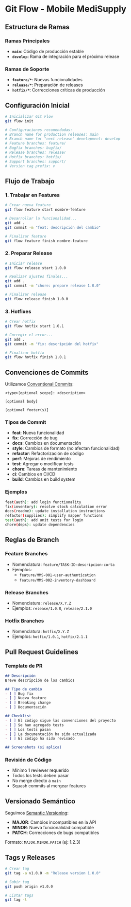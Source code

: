 # Git Flow - Mobile MediSupply

## Estructura de Ramas

### Ramas Principales

- **`main`**: Código de producción estable
- **`develop`**: Rama de integración para el próximo release

### Ramas de Soporte

- **`feature/*`**: Nuevas funcionalidades
- **`release/*`**: Preparación de releases
- **`hotfix/*`**: Correcciones críticas de producción

## Configuración Inicial

```bash
# Inicializar Git Flow
git flow init

# Configuraciones recomendadas:
# Branch name for production releases: main
# Branch name for "next release" development: develop
# Feature branches: feature/
# Bugfix branches: bugfix/
# Release branches: release/
# Hotfix branches: hotfix/
# Support branches: support/
# Version tag prefix: v
```

## Flujo de Trabajo

### 1. Trabajar en Features

```bash
# Crear nueva feature
git flow feature start nombre-feature

# Desarrollar la funcionalidad...
git add .
git commit -m "feat: descripción del cambio"

# Finalizar feature
git flow feature finish nombre-feature
```

### 2. Preparar Release

```bash
# Iniciar release
git flow release start 1.0.0

# Realizar ajustes finales...
git add .
git commit -m "chore: prepare release 1.0.0"

# Finalizar release
git flow release finish 1.0.0
```

### 3. Hotfixes

```bash
# Crear hotfix
git flow hotfix start 1.0.1

# Corregir el error...
git add .
git commit -m "fix: descripción del hotfix"

# Finalizar hotfix
git flow hotfix finish 1.0.1
```

## Convenciones de Commits

Utilizamos [Conventional Commits](https://www.conventionalcommits.org/):

```
<type>[optional scope]: <description>

[optional body]

[optional footer(s)]
```

### Tipos de Commit

- **feat**: Nueva funcionalidad
- **fix**: Corrección de bug
- **docs**: Cambios en documentación
- **style**: Cambios de formato (no afectan funcionalidad)
- **refactor**: Refactorización de código
- **perf**: Mejoras de rendimiento
- **test**: Agregar o modificar tests
- **chore**: Tareas de mantenimiento
- **ci**: Cambios en CI/CD
- **build**: Cambios en build system

### Ejemplos

```bash
feat(auth): add login functionality
fix(inventory): resolve stock calculation error
docs(readme): update installation instructions
refactor(supplies): simplify mapper functions
test(auth): add unit tests for login
chore(deps): update dependencies
```

## Reglas de Branch

### Feature Branches

- Nomenclatura: `feature/TASK-ID-descripcion-corta`
- Ejemplos: 
  - `feature/MMS-001-user-authentication`
  - `feature/MMS-002-inventory-dashboard`

### Release Branches

- Nomenclatura: `release/X.Y.Z`
- Ejemplos: `release/1.0.0`, `release/2.1.0`

### Hotfix Branches

- Nomenclatura: `hotfix/X.Y.Z`
- Ejemplos: `hotfix/1.0.1`, `hotfix/2.1.1`

## Pull Request Guidelines

### Template de PR

```markdown
## Descripción
Breve descripción de los cambios

## Tipo de cambio
- [ ] Bug fix
- [ ] Nueva feature
- [ ] Breaking change
- [ ] Documentación

## Checklist
- [ ] El código sigue las convenciones del proyecto
- [ ] Se han agregado tests
- [ ] Los tests pasan
- [ ] La documentación ha sido actualizada
- [ ] El código ha sido revisado

## Screenshots (si aplica)
```

### Revisión de Código

- Mínimo 1 reviewer requerido
- Todos los tests deben pasar
- No merge directo a `main`
- Squash commits al mergear features

## Versionado Semántico

Seguimos [Semantic Versioning](https://semver.org/):

- **MAJOR**: Cambios incompatibles en la API
- **MINOR**: Nueva funcionalidad compatible
- **PATCH**: Correcciones de bugs compatibles

Formato: `MAJOR.MINOR.PATCH` (ej: 1.2.3)

## Tags y Releases

```bash
# Crear tag
git tag -a v1.0.0 -m "Release version 1.0.0"

# Subir tag
git push origin v1.0.0

# Listar tags
git tag -l
```
